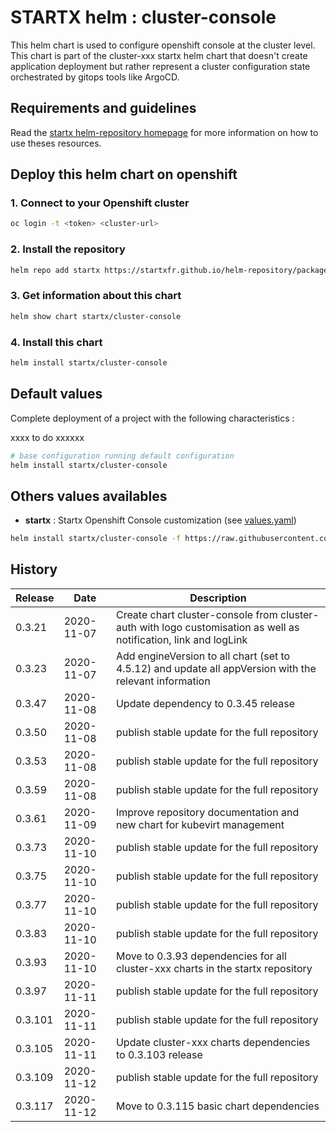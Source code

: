 # STARTX helm : cluster-console

This helm chart is used to configure openshift console at the cluster level.
This chart is part of the cluster-xxx startx helm chart that doesn't create application deployment but rather represent a cluster configuration
state orchestrated by gitops tools like ArgoCD.

## Requirements and guidelines

Read the [startx helm-repository homepage](https://startxfr.github.io/helm-repository) for
more information on how to use theses resources.

## Deploy this helm chart on openshift

### 1. Connect to your Openshift cluster

```bash
oc login -t <token> <cluster-url>
```

### 2. Install the repository

```bash
helm repo add startx https://startxfr.github.io/helm-repository/packages/
```

### 3. Get information about this chart

```bash
helm show chart startx/cluster-console
```

### 4. Install this chart

```bash
helm install startx/cluster-console
```

## Default values

Complete deployment of a project with the following characteristics :

xxxx to do xxxxxx

```bash
# base configuration running default configuration
helm install startx/cluster-console
```

## Others values availables

- **startx** : Startx Openshift Console customization (see [values.yaml](https://raw.githubusercontent.com/startxfr/helm-repository/master/charts/cluster-console/values-startx.yaml))

```bash
helm install startx/cluster-console -f https://raw.githubusercontent.com/startxfr/helm-repository/master/charts/cluster-console/values-startx.yaml
```

## History

| Release | Date       | Description
| ------- | ---------- | -----------------------------------------------------
| 0.3.21  | 2020-11-07 | Create chart cluster-console from cluster-auth with logo customisation as well as notification, link and logLink
| 0.3.23  | 2020-11-07 | Add engineVersion to all chart (set to 4.5.12) and update all appVersion with the relevant information
| 0.3.47  | 2020-11-08 | Update dependency to 0.3.45 release
| 0.3.50  | 2020-11-08 | publish stable update for the full repository
| 0.3.53  | 2020-11-08 | publish stable update for the full repository
| 0.3.59  | 2020-11-08 | publish stable update for the full repository
| 0.3.61  | 2020-11-09 | Improve repository documentation and new chart for kubevirt management
| 0.3.73  | 2020-11-10 | publish stable update for the full repository
| 0.3.75  | 2020-11-10 | publish stable update for the full repository
| 0.3.77  | 2020-11-10 | publish stable update for the full repository
| 0.3.83  | 2020-11-10 | publish stable update for the full repository
| 0.3.93  | 2020-11-10 | Move to 0.3.93 dependencies for all cluster-xxx charts in the startx repository
| 0.3.97  | 2020-11-11 | publish stable update for the full repository
| 0.3.101  | 2020-11-11 | publish stable update for the full repository
| 0.3.105  | 2020-11-11 | Update cluster-xxx charts dependencies to 0.3.103 release
| 0.3.109  | 2020-11-12 | publish stable update for the full repository
| 0.3.117  | 2020-11-12 | Move to 0.3.115 basic chart dependencies

